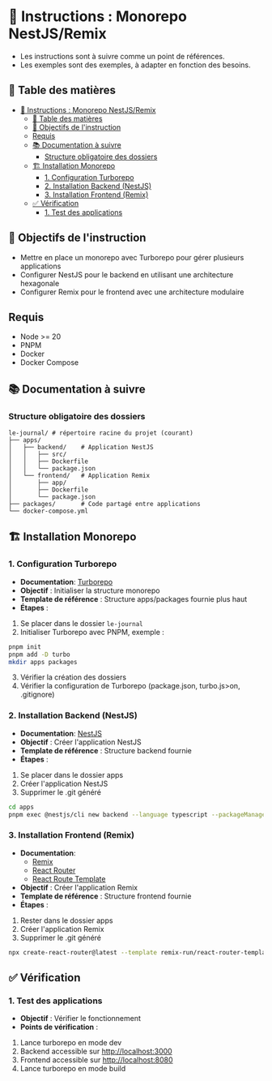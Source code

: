 # 🚀 Instructions : Monorepo NestJS/Remix

- Les instructions sont à suivre comme un point de références.
- Les exemples sont des exemples, à adapter en fonction des besoins.

## 📑 Table des matières

- [🚀 Instructions : Monorepo NestJS/Remix](#-instructions--monorepo-nestjsremix)
  - [📑 Table des matières](#-table-des-matières)
  - [🎯 Objectifs de l'instruction](#-objectifs-de-linstruction)
  - [Requis](#requis)
  - [📚 Documentation à suivre](#-documentation-à-suivre)
    - [Structure obligatoire des dossiers](#structure-obligatoire-des-dossiers)
  - [🏗️ Installation Monorepo](#️-installation-monorepo)
    - [1. Configuration Turborepo](#1-configuration-turborepo)
    - [2. Installation Backend (NestJS)](#2-installation-backend-nestjs)
    - [3. Installation Frontend (Remix)](#3-installation-frontend-remix)
  - [✅ Vérification](#-vérification)
    - [1. Test des applications](#1-test-des-applications)

## 🎯 Objectifs de l'instruction

- Mettre en place un monorepo avec Turborepo pour gérer plusieurs applications
- Configurer NestJS pour le backend en utilisant une architecture hexagonale
- Configurer Remix pour le frontend avec une architecture modulaire

## Requis

- Node >= 20
- PNPM
- Docker
- Docker Compose

## 📚 Documentation à suivre

### Structure obligatoire des dossiers

```
le-journal/ # répertoire racine du projet (courant)
├── apps/
│   ├── backend/    # Application NestJS
│   │   ├── src/
│   │   ├── Dockerfile
│   │   └── package.json
│   └── frontend/   # Application Remix
│       ├── app/
│       ├── Dockerfile
│       └── package.json
├── packages/       # Code partagé entre applications
└── docker-compose.yml
```

## 🏗️ Installation Monorepo

### 1. Configuration Turborepo

- **Documentation**: [Turborepo](https://turbo.build/repo/docs/crafting-your-repository)
- **Objectif** : Initialiser la structure monorepo
- **Template de référence** : Structure apps/packages fournie plus haut
- **Étapes** :

1. Se placer dans le dossier `le-journal`
2. Initialiser Turborepo avec PNPM, exemple :

  ```bash
  pnpm init
  pnpm add -D turbo
  mkdir apps packages
  ```

3. Vérifier la création des dossiers
4. Vérifier la configuration de Turborepo (package.json, turbo.js>on, .gitignore)

### 2. Installation Backend (NestJS)

- **Documentation**: [NestJS](https://docs.nestjs.com/first-steps)
- **Objectif** : Créer l'application NestJS
- **Template de référence** : Structure backend fournie
- **Étapes** :

 1. Se placer dans le dossier apps
 2. Créer l'application NestJS
 3. Supprimer le .git généré

```bash
cd apps
pnpm exec @nestjs/cli new backend --language typescript --packageManager pnpm --strict --skipGit
```

### 3. Installation Frontend (Remix)

- **Documentation**:
  - [Remix](https://remix.run/docs/en/main/start/quickstart)
  - [React Router](https://reactrouter.com/start/framework/installation)
  - [React Route Template](https://github.com/remix-run/react-router-templates/tree/main/default)
- **Objectif** : Créer l'application Remix
- **Template de référence** : Structure frontend fournie
- **Étapes** :

 1. Rester dans le dossier apps
 2. Créer l'application Remix
 3. Supprimer le .git généré

```bash
npx create-react-router@latest --template remix-run/react-router-templates/default frontend --package-manager pnpm --no-install --no-git-init
```

## ✅ Vérification

### 1. Test des applications

- **Objectif** : Vérifier le fonctionnement
- **Points de vérification** :

1. Lance turborepo en mode dev
2. Backend accessible sur <http://localhost:3000>
3. Frontend accessible sur <http://localhost:8080>
4. Lance turborepo en mode build
